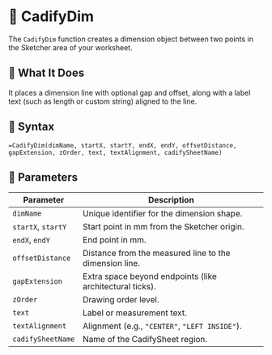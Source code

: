 # 📏 CadifyDim

The `CadifyDim` function creates a dimension object between two points in the Sketcher area of your worksheet.

## 📌 What It Does
It places a dimension line with optional gap and offset, along with a label text (such as length or custom string) aligned to the line.

## 🧾 Syntax

```excel
=CadifyDim(dimName, startX, startY, endX, endY, offsetDistance, gapExtension, zOrder, text, textAlignment, cadifySheetName)
```

## 🧮 Parameters

| Parameter         | Description |
|------------------|-------------|
| `dimName`         | Unique identifier for the dimension shape. |
| `startX`, `startY`| Start point in mm from the Sketcher origin. |
| `endX`, `endY`    | End point in mm. |
| `offsetDistance`  | Distance from the measured line to the dimension line. |
| `gapExtension`    | Extra space beyond endpoints (like architectural ticks). |
| `zOrder`          | Drawing order level. |
| `text`            | Label or measurement text. |
| `textAlignment`   | Alignment (e.g., `"CENTER"`, `"LEFT INSIDE"`). |
| `cadifySheetName` | Name of the CadifySheet region. |